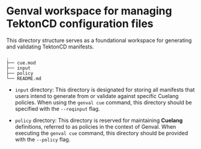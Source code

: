 # Genval workspace for managing TektonCD configuration files

This directory structure serves as a foundational workspace for generating and validating TektonCD manifests.

```shell
.
├── cue.mod
├── input
├── policy
└── README.md
```

- `input` directory: This directory is designated for storing all manifests that users intend to generate from or validate against specific Cuelang policies. When using the `genval cue` command, this directory should be specified with the `--reqinput` flag.

- `policy` directory: This directory is reserved for maintaining **Cuelang** definitions, referred to as policies in the context of Genval. When executing the `genval cue` command, this directory should be provided with the `--policy` flag.

